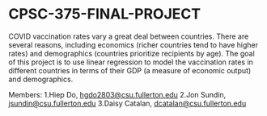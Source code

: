 # CPSC-375-FINAL-PROJECT 

COVID vaccination rates vary a great deal between countries. There are several reasons, including economics (richer countries tend to have higher rates) and demographics (countries prioritize recipients by age). The goal of this project is to use linear regression to model the vaccination rates in different countries in terms of their GDP (a measure of economic output) and demographics.

Members:
1.Hiep Do, hgdo2803@csu.fullerton.edu
2.Jon Sundin, jsundin@csu.fullerton.edu
3.Daisy Catalan, dcatalan@csu.fullerton.edu
